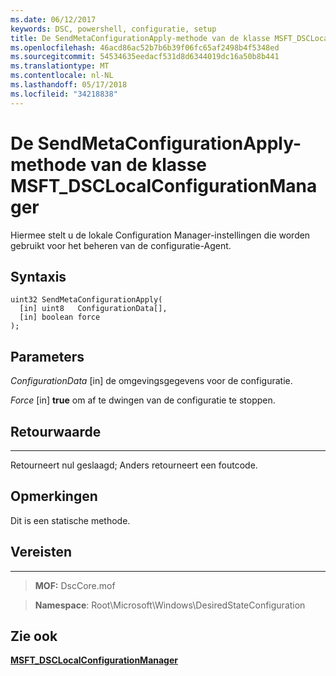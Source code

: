 ```yaml
---
ms.date: 06/12/2017
keywords: DSC, powershell, configuratie, setup
title: De SendMetaConfigurationApply-methode van de klasse MSFT_DSCLocalConfigurationManager
ms.openlocfilehash: 46acd86ac52b7b6b39f06fc65af2498b4f5348ed
ms.sourcegitcommit: 54534635eedacf531d8d6344019dc16a50b8b441
ms.translationtype: MT
ms.contentlocale: nl-NL
ms.lasthandoff: 05/17/2018
ms.locfileid: "34218838"
---
```

# <a name="sendmetaconfigurationapply-method-of-the-msftdsclocalconfigurationmanager-class"></a>De SendMetaConfigurationApply-methode van de klasse MSFT_DSCLocalConfigurationManager

Hiermee stelt u de lokale Configuration Manager-instellingen die worden gebruikt voor het beheren van de configuratie-Agent.

<a name="syntax"></a>Syntaxis
------

```mof
uint32 SendMetaConfigurationApply(
  [in] uint8   ConfigurationData[],
  [in] boolean force
);
```

<a name="parameters"></a>Parameters
----------

*ConfigurationData* \[in\] de omgevingsgegevens voor de configuratie.

*Force* \[in\] **true** om af te dwingen van de configuratie te stoppen.

## <a name="return-value"></a>Retourwaarde
------------

Retourneert nul geslaagd; Anders retourneert een foutcode.

## <a name="remarks"></a>Opmerkingen

Dit is een statische methode.

## <a name="requirements"></a>Vereisten
------------
>**MOF:** DscCore.mof

>**Namespace**: Root\Microsoft\Windows\DesiredStateConfiguration


## <a name="see-also"></a>Zie ook


[**MSFT_DSCLocalConfigurationManager**](msft-dsclocalconfigurationmanager.md)